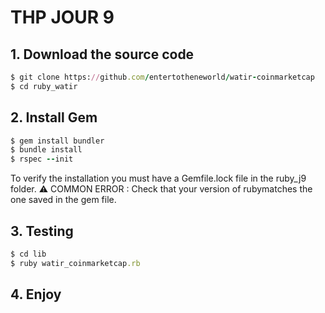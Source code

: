 # THP JOUR 9


## 1. Download the source code
```ruby
$ git clone https://github.com/entertotheneworld/watir-coinmarketcap
$ cd ruby_watir
```

## 2. Install Gem
```ruby
$ gem install bundler
$ bundle install
$ rspec --init
```
To verify the installation you must have a Gemfile.lock file in the ruby_j9 folder.
⚠️ COMMON ERROR : Check that your version of ruby ​​matches the one saved in the gem file.

## 3. Testing
```ruby
$ cd lib
$ ruby watir_coinmarketcap.rb
```

## 4. Enjoy